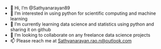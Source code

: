 - 👋 Hi, I’m @Sathyanarayan89
- 👀 I’m interested in using python for scientific computing and machine learning
- 🌱 I’m currently learning data science and statistics using python and sharing it on github
- 💞️ I’m looking to collaborate on any freelance data science projects
- 📫 Please reach me at Sathyanarayan.rao.n@outlook.com

<!---
Sathyanarayan89/Sathyanarayan89 is a ✨ special ✨ repository because its `README.md` (this file) appears on your GitHub profile.
You can click the Preview link to take a look at your changes.
--->
